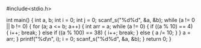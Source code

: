#include<stdio.h>

int main()
{
    int a, b;
    int i = 0;
    int j = 0;
    scanf_s("%d%d", &a, &b);
    while (a != 0 || b != 0)
    {
        for (a; a <= b; a++)
        {
            int arr = a;
            while (a != 0)
            {
                if ((a % 10) == 4)
                {
                    i++;
                    break;
                }
                else if ((a % 100) == 38)
                {
                    i++;
                    break;
                }
                else
                {
                    a /= 10;
                }
            }
            a = arr;
        }
        printf("%d\n", i);
        i = 0;
        scanf_s("%d%d", &a, &b);
    }
    return 0;
}
